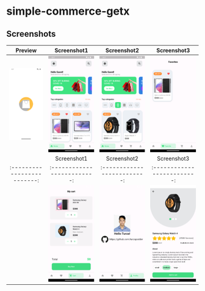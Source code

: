 # simple-commerce-getx

## Screenshots

Preview                    |   Screenshot1            |  Screenshot2     | Screenshot3
:-------------------------:|:-------------------------:|:-------------------------:|:-------------------------:
![](https://github.com/Turzapodder/simple-commerce-getx/blob/main/screenshots/Screenshot_1713362843.png?raw=true)|![](https://github.com/Turzapodder/simple-commerce-getx/blob/main/screenshots/Screenshot_1713362847.png?raw=true)|![](https://github.com/Turzapodder/simple-commerce-getx/blob/main/screenshots/Screenshot_1713362851.png?raw=true)|![](https://github.com/Turzapodder/simple-commerce-getx/blob/main/screenshots/Screenshot_1713362854.png?raw=true)
                 |   Screenshot1            |  Screenshot2     | Screenshot3
:-------------------------:|:-------------------------:|:-------------------------:|:-------------------------:
![]()|![](https://github.com/Turzapodder/simple-commerce-getx/blob/main/screenshots/Screenshot_1713362873.png?raw=true)|![](https://github.com/Turzapodder/simple-commerce-getx/blob/main/screenshots/Screenshot_1713362876.png?raw=true)|![](https://github.com/Turzapodder/simple-commerce-getx/blob/main/screenshots/Screenshot_1713362889.png?raw=true)


<br/>
